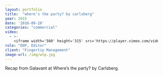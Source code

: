 ```yaml
---
layout: portfolio
title:  "where’s the party? by carlsberg"
year: 2015
date: '2016-09-28'
categories: "commercial"
video: 
  - >-
    <iframe width='560' height='315' src='https://player.vimeo.com/video/	74135257' frameborder='0' allowfullscreen></iframe>
role: "DOP, Editor"
client: "Fingertip Management"
image-url: /img/wtp.jpg
---
```


Recap from Galavant at Where’s the party? by Carlsberg.